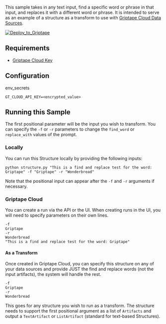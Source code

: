 This sample takes in any text input, find a specific word or phrase in that input, and replaces it with a different word or phrase. It is intended to serve as an example of a structure as a transform to use with [Griptape Cloud Data Sources](https://docs.griptape.ai/stable/griptape-cloud/data-sources/create-data-source/).

[![Deploy_to_Griptape](https://github.com/griptape-ai/griptape-cloud/assets/2302515/4fd57873-5c93-44a8-8fa3-ac1bf7d73bcc)](https://cloud.griptape.ai/structures/create/griptape_find_replace_transform)

## Requirements

- [Griptape Cloud Key](https://cloud.griptape.ai/configuration/api-keys)

## Configuration

env_secrets
```
GT_CLOUD_API_KEY=<encrypted_value>
```

## Running this Sample

The first positional parameter will be the input you wish to transform. You can specify the `-f` or `-r` parameters to change the `find_word` or `replace_with` values of the prompt.

### Locally

You can run this Structure locally by providing the following inputs:

```
python structure.py "This is a find and replace test for the word: Griptape" -f "Griptape" -r "Wonderbread"
```

Note that the positional input can appear after the `-f` and `-r` arguments if necessary.


### Griptape Cloud

You can create a run via the API or the UI. When creating runs in the UI, you will need to specify parameters on their own lines.

```
-f
Griptape
-r
Wonderbread
"This is a find and replace test for the word: Griptape"
```

#### As a Transform

Once created in Griptape Cloud, you can specify this structure on any of your data sources and provide JUST the find and replace words (not the input artifacts), the system will handle the rest.

```
-f
Griptape
-r
Wonderbread
```

This goes for any structure you wish to run as a transform. The structure needs to support the first positional argument as a list of `Artifacts` and output a `TextArtifact` or `ListArtifact` (standard for text-based Structures).
